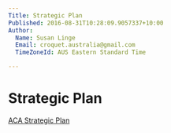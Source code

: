 ```yaml
---
Title: Strategic Plan
Published: 2016-08-31T10:28:09.9057337+10:00
Author:
  Name: Susan Linge
  Email: croquet.australia@gmail.com
  TimeZoneId: AUS Eastern Standard Time

---
```

# Strategic Plan

[ACA Strategic Plan](/governance/aca-strategic-plan-typo-corrections-as-at-20-november-from-marketing.pdf)